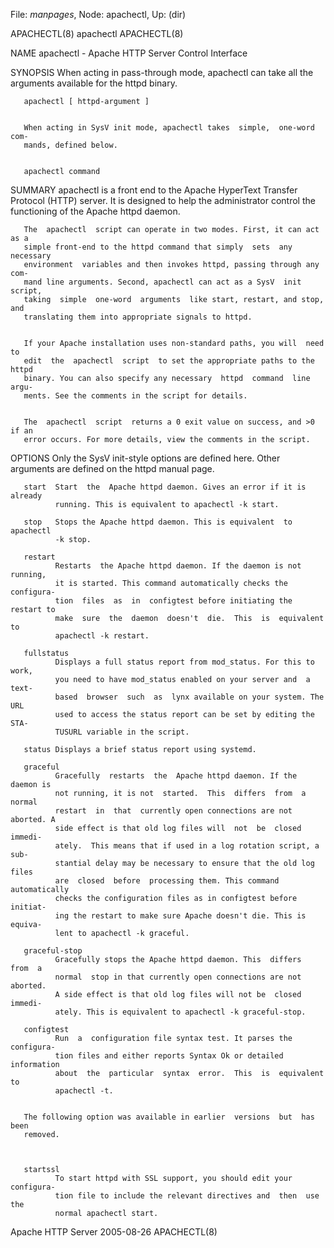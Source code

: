 File: *manpages*,  Node: apachectl,  Up: (dir)

APACHECTL(8)                       apachectl                      APACHECTL(8)



NAME
       apachectl - Apache HTTP Server Control Interface


SYNOPSIS
       When  acting in pass-through mode, apachectl can take all the arguments
       available for the httpd binary.


       apachectl [ httpd-argument ]


       When acting in SysV init mode, apachectl takes  simple,  one-word  com‐
       mands, defined below.


       apachectl command



SUMMARY
       apachectl  is  a  front  end  to the Apache HyperText Transfer Protocol
       (HTTP) server. It is designed to help  the  administrator  control  the
       functioning of the Apache httpd daemon.


       The  apachectl  script can operate in two modes. First, it can act as a
       simple front-end to the httpd command that simply  sets  any  necessary
       environment  variables and then invokes httpd, passing through any com‐
       mand line arguments. Second, apachectl can act as a SysV  init  script,
       taking  simple  one-word  arguments  like start, restart, and stop, and
       translating them into appropriate signals to httpd.


       If your Apache installation uses non-standard paths, you will  need  to
       edit  the  apachectl  script  to set the appropriate paths to the httpd
       binary. You can also specify any necessary  httpd  command  line  argu‐
       ments. See the comments in the script for details.


       The  apachectl  script  returns a 0 exit value on success, and >0 if an
       error occurs. For more details, view the comments in the script.



OPTIONS
       Only the SysV init-style options are defined here. Other arguments  are
       defined on the httpd manual page.



       start  Start  the  Apache httpd daemon. Gives an error if it is already
              running. This is equivalent to apachectl -k start.

       stop   Stops the Apache httpd daemon. This is equivalent  to  apachectl
              -k stop.

       restart
              Restarts  the Apache httpd daemon. If the daemon is not running,
              it is started. This command automatically checks the  configura‐
              tion  files  as  in  configtest before initiating the restart to
              make  sure  the  daemon  doesn't  die.  This  is  equivalent  to
              apachectl -k restart.

       fullstatus
              Displays a full status report from mod_status. For this to work,
              you need to have mod_status enabled on your server and  a  text-
              based  browser  such  as  lynx available on your system. The URL
              used to access the status report can be set by editing the  STA‐
              TUSURL variable in the script.

       status Displays a brief status report using systemd.

       graceful
              Gracefully  restarts  the  Apache httpd daemon. If the daemon is
              not running, it is not  started.  This  differs  from  a  normal
              restart  in  that  currently open connections are not aborted. A
              side effect is that old log files will  not  be  closed  immedi‐
              ately.  This means that if used in a log rotation script, a sub‐
              stantial delay may be necessary to ensure that the old log files
              are  closed  before  processing them. This command automatically
              checks the configuration files as in configtest before  initiat‐
              ing the restart to make sure Apache doesn't die. This is equiva‐
              lent to apachectl -k graceful.

       graceful-stop
              Gracefully stops the Apache httpd daemon. This  differs  from  a
              normal  stop in that currently open connections are not aborted.
              A side effect is that old log files will not be  closed  immedi‐
              ately. This is equivalent to apachectl -k graceful-stop.

       configtest
              Run  a  configuration file syntax test. It parses the configura‐
              tion files and either reports Syntax Ok or detailed  information
              about  the  particular  syntax  error.  This  is  equivalent  to
              apachectl -t.


       The following option was available in earlier  versions  but  has  been
       removed.



       startssl
              To start httpd with SSL support, you should edit your configura‐
              tion file to include the relevant directives and  then  use  the
              normal apachectl start.




Apache HTTP Server                2005-08-26                      APACHECTL(8)
